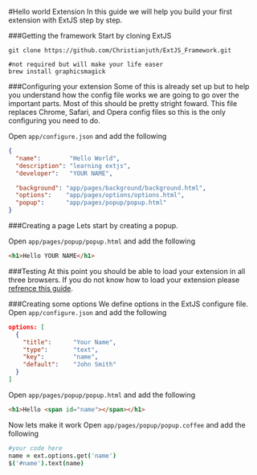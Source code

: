 #Hello world Extension
In this guide we will help you build your first extension with ExtJS step by step.


###Getting the framework
Start by cloning ExtJS
```shell
git clone https://github.com/Christianjuth/ExtJS_Framework.git

#not required but will make your life easer
brew install graphicsmagick
```

###Configuring your extension
Some of this is already set up but to help you understand how the config file works we are going to go over the important parts. Most of this should be pretty stright foward. This file replaces Chrome, Safari, and Opera config files so this is the only configuring you need to do.

Open `app/configure.json` and add the following
```json
{
  "name":        "Hello World",
  "description": "learning extjs",
  "developer":   "YOUR NAME",

  "background": "app/pages/background/background.html",
  "options":    "app/pages/options/options.html",
  "popup":      "app/pages/popup/popup.html"
}
```

###Creating a page
Lets start by creating a popup.

Open `app/pages/popup/popup.html` and add the following
```html
<h1>Hello YOUR NAME</h1>
```


###Testing
At this point you should be able to load your extension in all three browsers. If you do not know how to load your extension please [refrence this guide](documentation/getting-started#browser-testing).


###Creating some options
We define options in the ExtJS configure file.
Open `app/configure.json` and add the following
```json
options: [
  {
    "title":      "Your Name",
    "type":       "text",
    "key":        "name",
    "default":    "John Smith"
  }
]
```

Open `app/pages/popup/popup.html` and add the following
```html
<h1>Hello <span id="name"></span></h1>
```

Now lets make it work
Open `app/pages/popup/popup.coffee` and add the following
```coffee
#your code here
name = ext.options.get('name')
$('#name').text(name)
```
